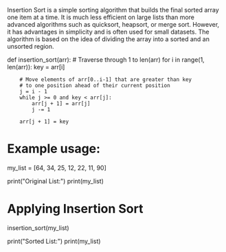 Insertion Sort is a simple sorting algorithm that builds the final sorted array one item at a time. It is much less efficient on large lists than more advanced algorithms such as quicksort, heapsort, or merge sort. However, it has advantages in simplicity and is often used for small datasets. The algorithm is based on the idea of dividing the array into a sorted and an unsorted region.

def insertion_sort(arr):
    # Traverse through 1 to len(arr)
    for i in range(1, len(arr)):
        key = arr[i]

        # Move elements of arr[0..i-1] that are greater than key
        # to one position ahead of their current position
        j = i - 1
        while j >= 0 and key < arr[j]:
            arr[j + 1] = arr[j]
            j -= 1

        arr[j + 1] = key

# Example usage:
my_list = [64, 34, 25, 12, 22, 11, 90]

print("Original List:")
print(my_list)

# Applying Insertion Sort
insertion_sort(my_list)

print("Sorted List:")
print(my_list)
